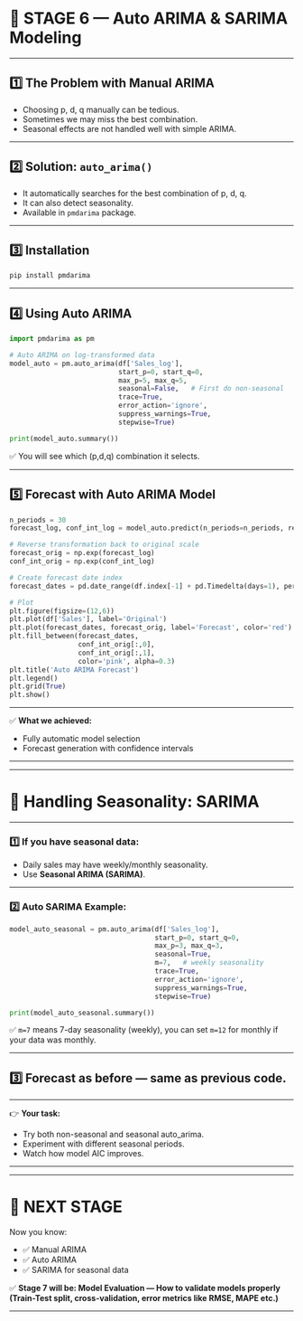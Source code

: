 
# 🔰 **STAGE 6 — Auto ARIMA & SARIMA Modeling**

---

## 1️⃣ **The Problem with Manual ARIMA**

* Choosing p, d, q manually can be tedious.
* Sometimes we may miss the best combination.
* Seasonal effects are not handled well with simple ARIMA.

---

## 2️⃣ **Solution: `auto_arima()`**

* It automatically searches for the best combination of p, d, q.
* It can also detect seasonality.
* Available in `pmdarima` package.

---

## 3️⃣ **Installation**

```bash
pip install pmdarima
```

---

## 4️⃣ **Using Auto ARIMA**

```python
import pmdarima as pm

# Auto ARIMA on log-transformed data
model_auto = pm.auto_arima(df['Sales_log'],
                           start_p=0, start_q=0,
                           max_p=5, max_q=5,
                           seasonal=False,   # First do non-seasonal
                           trace=True,
                           error_action='ignore',
                           suppress_warnings=True,
                           stepwise=True)

print(model_auto.summary())
```

✅ You will see which (p,d,q) combination it selects.

---

## 5️⃣ **Forecast with Auto ARIMA Model**

```python
n_periods = 30
forecast_log, conf_int_log = model_auto.predict(n_periods=n_periods, return_conf_int=True)

# Reverse transformation back to original scale
forecast_orig = np.exp(forecast_log)
conf_int_orig = np.exp(conf_int_log)

# Create forecast date index
forecast_dates = pd.date_range(df.index[-1] + pd.Timedelta(days=1), periods=n_periods)

# Plot
plt.figure(figsize=(12,6))
plt.plot(df['Sales'], label='Original')
plt.plot(forecast_dates, forecast_orig, label='Forecast', color='red')
plt.fill_between(forecast_dates, 
                 conf_int_orig[:,0], 
                 conf_int_orig[:,1], 
                 color='pink', alpha=0.3)
plt.title('Auto ARIMA Forecast')
plt.legend()
plt.grid(True)
plt.show()
```

---

✅ **What we achieved:**

* Fully automatic model selection
* Forecast generation with confidence intervals

---

---

# 🔰 **Handling Seasonality: SARIMA**

---

### 1️⃣ **If you have seasonal data:**

* Daily sales may have weekly/monthly seasonality.
* Use **Seasonal ARIMA (SARIMA)**.

---

### 2️⃣ **Auto SARIMA Example:**

```python
model_auto_seasonal = pm.auto_arima(df['Sales_log'],
                                    start_p=0, start_q=0,
                                    max_p=3, max_q=3,
                                    seasonal=True,
                                    m=7,   # weekly seasonality
                                    trace=True,
                                    error_action='ignore',
                                    suppress_warnings=True,
                                    stepwise=True)

print(model_auto_seasonal.summary())
```

✅ `m=7` means 7-day seasonality (weekly), you can set `m=12` for monthly if your data was monthly.

---

## 3️⃣ **Forecast as before** — same as previous code.

---

👉 **Your task:**

* Try both non-seasonal and seasonal auto\_arima.
* Experiment with different seasonal periods.
* Watch how model AIC improves.

---

---

# 🔰 **NEXT STAGE**

Now you know:

* ✅ Manual ARIMA
* ✅ Auto ARIMA
* ✅ SARIMA for seasonal data

✅ **Stage 7 will be: Model Evaluation — How to validate models properly (Train-Test split, cross-validation, error metrics like RMSE, MAPE etc.)**

---

